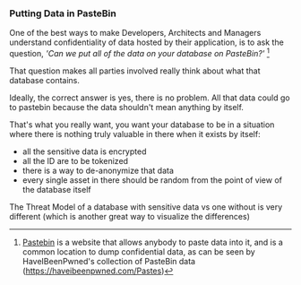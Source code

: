 ### Putting Data in PasteBin

One of the best ways to make Developers, Architects and Managers understand confidentiality of data hosted by their application, is to ask the question, _'Can we put all of the data on your database on PasteBin?'_ [^PasteBin]

That question makes all parties involved really think about what that database contains.

Ideally, the correct answer is yes, there is no problem. All that data could go to pastebin because the data shouldn't mean anything by itself.

That's what you really want, you want your database to be in a situation where there is nothing truly valuable in there when it exists by itself:
  - all the sensitive data is encrypted
  - all the ID are to be tokenized
  - there is a way to de-anonymize that data
  - every single asset in there should be random from the point of view of the database itself

The Threat Model of a database with sensitive data vs one without is very different (which is another great way to visualize the differences)


[^PasteBin]: [Pastebin](http://pastebin.com/) is a website that allows anybody to paste data into it, and is a common location to dump confidential data, as can be seen by HaveIBeenPwned's collection of PasteBin data (https://haveibeenpwned.com/Pastes)
